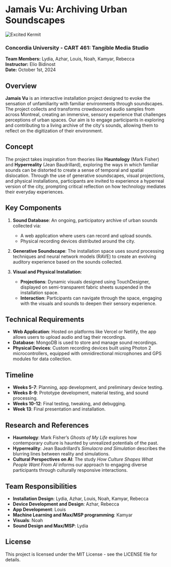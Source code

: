 # Jamais Vu: Archiving Urban Soundscapes

![Excited Kermit](https://media.giphy.com/media/DpB9NBjny7jF1pd0yt2/giphy.gif)

### Concordia University - CART 461: Tangible Media Studio

**Team Members:** Lydia, Azhar, Louis, Noah, Kamyar, Rebecca  
**Instructor:** Elio Bidinost  
**Date:** October 1st, 2024

## Overview

**Jamais Vu** is an interactive installation project designed to evoke the sensation of unfamiliarity with familiar environments through soundscapes. The project collects and transforms crowdsourced audio samples from across Montreal, creating an immersive, sensory experience that challenges perceptions of urban spaces. Our aim is to engage participants in exploring and contributing to a living archive of the city's sounds, allowing them to reflect on the digitization of their environment.

## Concept

The project takes inspiration from theories like **Hauntology** (Mark Fisher) and **Hyperreality** (Jean Baudrillard), exploring the ways in which familiar sounds can be distorted to create a sense of temporal and spatial dislocation. Through the use of generative soundscapes, visual projections, and physical installations, participants are invited to experience a hyperreal version of the city, prompting critical reflection on how technology mediates their everyday experiences.

## Key Components

1. **Sound Database**: An ongoing, participatory archive of urban sounds collected via:
   - A web application where users can record and upload sounds.
   - Physical recording devices distributed around the city.

2. **Generative Soundscape**: The installation space uses sound processing techniques and neural network models (RAVE) to create an evolving auditory experience based on the sounds collected.

3. **Visual and Physical Installation**: 
   - **Projections**: Dynamic visuals designed using TouchDesigner, displayed on semi-transparent fabric sheets suspended in the installation space.
   - **Interaction**: Participants can navigate through the space, engaging with the visuals and sounds to deepen their sensory experience.

## Technical Requirements

- **Web Application**: Hosted on platforms like Vercel or Netlify, the app allows users to upload audio and tag their recordings.
- **Database**: MongoDB is used to store and manage sound recordings.
- **Physical Devices**: Custom recording devices built using Photon 2 microcontrollers, equipped with omnidirectional microphones and GPS modules for data collection.

## Timeline

- **Weeks 5-7**: Planning, app development, and preliminary device testing.
- **Weeks 8-9**: Prototype development, material testing, and sound processing.
- **Weeks 10-12**: Final testing, tweaking, and debugging.
- **Week 13**: Final presentation and installation.

## Research and References

- **Hauntology**: Mark Fisher’s *Ghosts of My Life* explores how contemporary culture is haunted by unrealized potentials of the past.
- **Hyperreality**: Jean Baudrillard’s *Simulacra and Simulation* describes the blurring lines between reality and simulations.
- **Cultural Perspectives on AI**: The study *How Culture Shapes What People Want From AI* informs our approach to engaging diverse participants through culturally responsive interactions.


## Team Responsibilities

- **Installation Design**: Lydia, Azhar, Louis, Noah, Kamyar, Rebecca
- **Device Development and Design**: Azhar, Rebecca
- **App Development**: Louis
- **Machine Learning and Max/MSP programming**: Kamyar
- **Visuals**: Noah
- **Sound Design and Max/MSP**: Lydia

## License

This project is licensed under the MIT License - see the LICENSE file for details.

